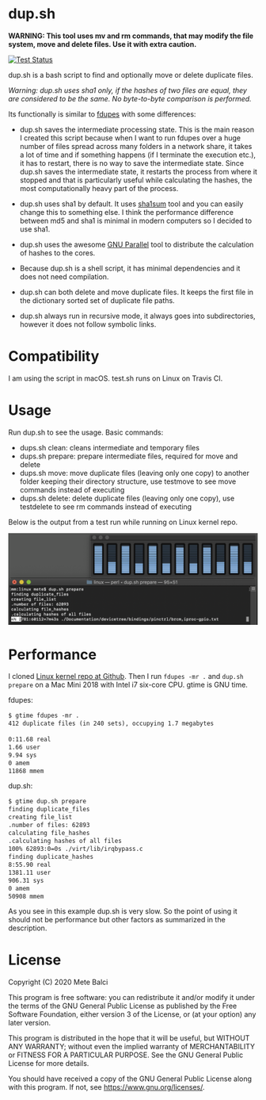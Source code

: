 
# dup.sh

**WARNING: This tool uses mv and rm commands, that may modify the file system, move and delete files. Use it with extra caution.**

[![Test Status](https://travis-ci.com/metebalci/dup.sh.svg?branch=master)](https://travis-ci.com/metebalci/dup.sh)

dup.sh is a bash script to find and optionally move or delete duplicate files.

*Warning: dup.sh uses sha1 only, if the hashes of two files are equal, they are considered to be the same. No byte-to-byte comparison is performed.*

Its functionally is similar to [fdupes](https://github.com/adrianlopezroche/fdupes) with some differences:

- dup.sh saves the intermediate processing state. This is the main reason I created this script because when I want to run fdupes over a huge number of files spread across many folders in a network share, it takes a lot of time and if something happens (if I terminate the execution etc.), it has to restart, there is no way to save the intermediate state. Since dup.sh saves the intermediate state, it restarts the process from where it stopped and that is particularly useful while calculating the hashes, the most computationally heavy part of the process.

- dup.sh uses sha1 by default. It uses [sha1sum](https://linux.die.net/man/1/sha1sum) tool and you can easily change this to something else. I think the performance difference between md5 and sha1 is minimal in modern computers so I decided to use sha1.

- dup.sh uses the awesome [GNU Parallel](https://www.gnu.org/software/parallel/) tool to distribute the calculation of hashes to the cores.

- Because dup.sh is a shell script, it has minimal dependencies and it does not need compilation.

- dup.sh can both delete and move duplicate files. It keeps the first file in the dictionary sorted set of duplicate file paths.

- dup.sh always run in recursive mode, it always goes into subdirectories, however it does not follow symbolic links.

# Compatibility

I am using the script in macOS. test.sh runs on Linux on Travis CI.

# Usage

Run dup.sh to see the usage. Basic commands:

- dups.sh clean: cleans intermediate and temporary files
- dups.sh prepare: prepare intermediate files, required for move and delete
- dups.sh move: move duplicate files (leaving only one copy) to another folder keeping their directory structure, use testmove to see move commands instead of executing
- dups.sh delete: delete duplicate files (leaving only one copy), use testdelete to see rm commands instead of executing

Below is the output from a test run while running on Linux kernel repo.

![dup.sh screenshot](dupsh.png?raw=true)

# Performance

I cloned [Linux kernel repo at Github](https://github.com/github/linux). Then I run `fdupes -mr .` and `dup.sh prepare` on a Mac Mini 2018 with Intel i7 six-core CPU. gtime is GNU time.

fdupes:

```
$ gtime fdupes -mr .
412 duplicate files (in 240 sets), occupying 1.7 megabytes

0:11.68 real
1.66 user
9.94 sys
0 amem
11868 mmem
```

dup.sh:

```
$ gtime dup.sh prepare
finding duplicate_files
creating file_list
.number of files: 62893
calculating file_hashes
.calculating hashes of all files
100% 62893:0=0s ./virt/lib/irqbypass.c                                                         
finding duplicate_hashes
8:55.90 real
1381.11 user
906.31 sys
0 amem
50908 mmem
```

As you see in this example dup.sh is very slow. So the point of using it should not be performance but other factors as summarized in the description.

# License

Copyright (C) 2020 Mete Balci

This program is free software: you can redistribute it and/or modify
it under the terms of the GNU General Public License as published by
the Free Software Foundation, either version 3 of the License, or
(at your option) any later version.

This program is distributed in the hope that it will be useful,
but WITHOUT ANY WARRANTY; without even the implied warranty of
MERCHANTABILITY or FITNESS FOR A PARTICULAR PURPOSE.  See the
GNU General Public License for more details.

You should have received a copy of the GNU General Public License
along with this program.  If not, see <https://www.gnu.org/licenses/>.
